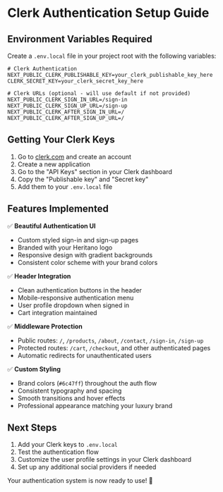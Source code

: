 # Clerk Authentication Setup Guide

## Environment Variables Required

Create a `.env.local` file in your project root with the following variables:

```env
# Clerk Authentication
NEXT_PUBLIC_CLERK_PUBLISHABLE_KEY=your_clerk_publishable_key_here
CLERK_SECRET_KEY=your_clerk_secret_key_here

# Clerk URLs (optional - will use default if not provided)
NEXT_PUBLIC_CLERK_SIGN_IN_URL=/sign-in
NEXT_PUBLIC_CLERK_SIGN_UP_URL=/sign-up
NEXT_PUBLIC_CLERK_AFTER_SIGN_IN_URL=/
NEXT_PUBLIC_CLERK_AFTER_SIGN_UP_URL=/
```

## Getting Your Clerk Keys

1. Go to [clerk.com](https://clerk.com) and create an account
2. Create a new application
3. Go to the "API Keys" section in your Clerk dashboard
4. Copy the "Publishable key" and "Secret key"
5. Add them to your `.env.local` file

## Features Implemented

✅ **Beautiful Authentication UI**

- Custom styled sign-in and sign-up pages
- Branded with your Heritano logo
- Responsive design with gradient backgrounds
- Consistent color scheme with your brand colors

✅ **Header Integration**

- Clean authentication buttons in the header
- Mobile-responsive authentication menu
- User profile dropdown when signed in
- Cart integration maintained

✅ **Middleware Protection**

- Public routes: `/`, `/products`, `/about`, `/contact`, `/sign-in`, `/sign-up`
- Protected routes: `/cart`, `/checkout`, and other authenticated pages
- Automatic redirects for unauthenticated users

✅ **Custom Styling**

- Brand colors (`#6c47ff`) throughout the auth flow
- Consistent typography and spacing
- Smooth transitions and hover effects
- Professional appearance matching your luxury brand

## Next Steps

1. Add your Clerk keys to `.env.local`
2. Test the authentication flow
3. Customize the user profile settings in your Clerk dashboard
4. Set up any additional social providers if needed

Your authentication system is now ready to use! 🎉
